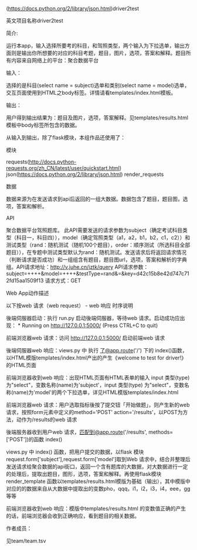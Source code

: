 (https://docs.python.org/2/library/json.html)driver2test

英文项目名称driver2test


简介:


运行本app，输入选择所要考的科目，和驾照类型，两个输入为下拉选单，输出方面则是输出你所想要的对应的科目考题，题目，图片，选项，答案和解释。题目所有内容来自网络上的平台：聚合数据平台


输入：



选择的是科目(select name = subject)选单和类别(select name = model)选单，交互页面使用到HTML之body标签。详情请看templates/index.html模板。


输出：


用户得到输出结果为：题目及图片，选项，答案解释。见templates/results.html模板中body标签所包含的数据。


从输入到输出，除了flask模块，本组作品还使用了：



模块


requests(http://docs.python-requests.org/zh_CN/latest/user/quickstart.html)
json(https://docs.python.org/2/library/json.html)
render_requests


数据


数据来源为在发送请求到api后返回的一组大数据。数据包含了题目，题目图，选项，答案和解析。


API


聚合数据平台驾照题库。
此API需要发送的请求参数为subject（确定考试科目类型（科目一，科目四）），model（确定驾照类型（a1，a2，b1，b2，c1，c2））和测试类型（rand：随机测试（随机100个题目），order：顺序测试（所选科目全部题目）），在专题中测试类型默认为rand：随机测试。发送请求后将返回请求情况（判断请求是否成功）和一组组含有题目，题目图url，选项，答案和解析的字典组。API请求地址：http://v.juhe.cn/jztk/query
API请求参数：subject=++++&model=++++&testType=rand&=&key=d42c15b8e42d747c712fd15aa1509f13
请求方式：GET



Web App动作描述



以下按web 请求（web request） - web 响应 时序说明



後端伺服器启动：执行 run.py 启动後端伺服器，等待web 请求。启动成功应出现： * Running on http://127.0.0.1:5000/ (Press CTRL+C to quit)


前端浏览器web 请求：访问 http://127.0.0.1:5000/ 启动前端web 请求



後端伺服器web 响应：views.py 中 执行 了@app.route('/') 下的 index()函数，以HTML模版templates/index.html产出的产生《welcome to test for driver!》的HTML页面



前端浏览器收到web 响应：出现HTML页面有HTML表单的输入 input 类型(type) 为"select"，变数名称(name)为'subject'，input 类型(type) 为"select"，变数名称(name)为'model'的两个下拉选单，详见HTML模版templates/index.html



前端浏览器web 请求：用户选取指标後按了提交钮「开始做题」，则产生新的web 请求，按照form元素中定义的method='POST' action='/results'，以POST为方法，动作为/results的web 请求



後端服务器收到用户web 请求，匹配到@app.route('/results', methods=['POST'])的函数 index()



views.py 中 index() 函数，把用户提交的数据，以flask 模块request.form['subject'],request.form['model']取到Web 请求中，结合并整理后发送请求给聚合数据的api街口，返回一个含有题库的大数据，对大数据进行一定的处理后，提取出题目，图形，选项，答案和解释。再使用flask模块render_template 函数以templates/results.html模版为基础（输出），其中模版中对应的的数据来自从大数据中提取出的变数pho，qqq，i1，i2，i3，i4，eee，gg等等



前端浏览器收到web 响应：模版中templates/results.html 的变数值正确的产生的话，前端浏览器会收到正确响应，看到题目的相关数据。



作者成员：


见team/team.tsv
